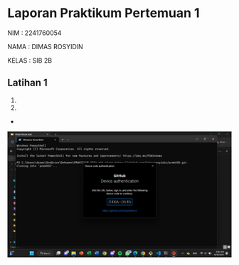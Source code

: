 # Laporan Praktikum Pertemuan 1
NIM   : 2241760054 

NAMA  : DIMAS ROSYIDIN

KELAS : SIB 2B
## Latihan 1
1.  
2. 

*
<img src = "dim.jpg">


